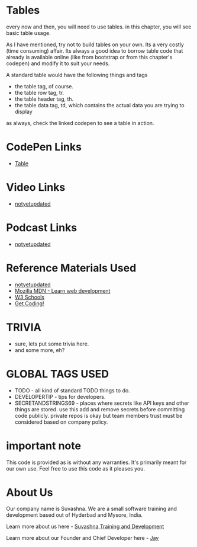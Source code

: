 # Tables

every now and then, you will need to use tables. in this chapter, you will see basic table usage. 

As I have mentioned, try not to build tables on your own. Its a very costly (time consuming) affair. Its always a good idea to borrow table code that already is available online (like from bootstrap or from this chapter's codepen) and modify it to suit your needs. 

A standard table would have the following things and tags

* the table tag, of course. 
* the table row tag, tr.
* the table header tag, th.
* the table data tag, td, which contains the actual data you are trying to display

as always, check the linked codepen to see a table in action.

# CodePen Links

* [Table](https://codepen.io/jay-pancodu/pen/mdVJwxQ)

# Video Links

* [notyetupdated](Link)

# Podcast Links

* [notyetupdated](Link)

# Reference Materials Used 

* [notyetupdated](Link)
* [Mozilla MDN - Learn web development](https://developer.mozilla.org/en-US/docs/Learn)
* [W3 Schools](https://www.w3schools.com)
* [Get Coding!](https://getcodingkids.com/missions/)

# TRIVIA 

* sure, lets put some trivia here.
* and some more, eh?

# GLOBAL TAGS USED

* TODO - all kind of standard TODO things to do. 
* DEVELOPERTIP - tips for developers.
* SECRETANDSTRINGS69 - places where secrets like API keys and other things are stored. use this add and remove secrets before committing code publicly. private repos is okay but team members trust must be considered based on company policy. 

# important note 

This code is provided as is without any warranties. It's primarily meant for our own use. Feel free to use this code as it pleases you.

# About Us

Our company name is Suvashna. We are a small software training and development based out of Hyderbad and Mysore, India. 

Learn more about us here - [Suvashna Training and Development](https://suvashna.com)

Learn more about our Founder and Chief Developer here - [Jay](http://thechalakas.com)